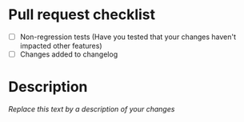 # Pull request checklist
- [ ] Non-regression tests (Have you tested that your changes haven't impacted other features)
- [ ] Changes added to changelog

# Description

*Replace this text by a description of your changes*
